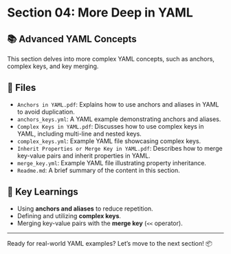 # Section 04: More Deep in YAML

## 📚 Advanced YAML Concepts

This section delves into more complex YAML concepts, such as anchors, complex keys, and key merging.

## 📁 Files

- `Anchors in YAML.pdf`: Explains how to use anchors and aliases in YAML to avoid duplication.
- `anchors_keys.yml`: A YAML example demonstrating anchors and aliases.
- `Complex Keys in YAML.pdf`: Discusses how to use complex keys in YAML, including multi-line and nested keys.
- `complex_keys.yml`: Example YAML file showcasing complex keys.
- `Inherit Properties or Merge Key in YAML.pdf`: Describes how to merge key-value pairs and inherit properties in YAML.
- `merge_key.yml`: Example YAML file illustrating property inheritance.
- `Readme.md`: A brief summary of the content in this section.

## 🚀 Key Learnings

- Using **anchors and aliases** to reduce repetition.
- Defining and utilizing **complex keys**.
- Merging key-value pairs with the **merge key** (`<<` operator).

---

Ready for real-world YAML examples? Let’s move to the next section! 📦